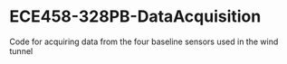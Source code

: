 # ECE458-328PB-DataAcquisition
Code for acquiring data from the four baseline sensors used in the wind tunnel
